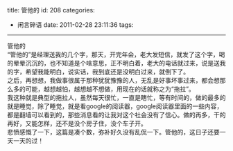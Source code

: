 title: 管他的
id: 208
categories:
  - 闲言碎语
date: 2011-02-28 23:11:36
tags:
---

管他的
</br><span> </span>“管他的”是经理送我的几个字，那天，开完年会，老大发短信，就发了这个字，喝的晕晕沉沉的，也不知道是个啥意思，正不明白着，老大的电话就过来，说是送我的字，希望我能明白，说实话，我到底还是没明白过来，就倒下了。
</br><span> </span>之后，再想想，我做事很属于那种犹犹豫豫的人，无乱是好事坏事过来，都会想那么多的可能，越想越怕，越想越不想做，用现在的话就称之为“拖拉”。
</br><span> </span>我这种就是典型的拖拉人，虽然每天很忙，一直是瞎忙，等有时间的，做的最多的就是睡觉，除了睡觉，就是看google的阅读器，google阅读器里面的一些内容，都是翻墙可以看到的，那些消息看的让我对这个社会没有了信心。做的再多，干的再好，又能怎样，还不是没个房子住，没个车子开。
</br><span> </span>悲愤感慨了一下，这篇是凑个数，弥补好久没有乱侃一下。管他的，这日子还要一天一天的过！
</br><span> </span>
</br>